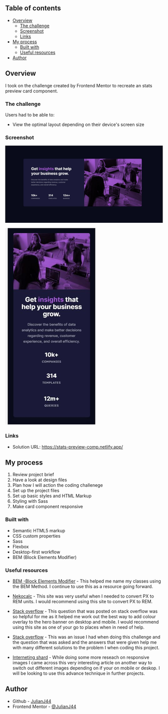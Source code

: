 ## Table of contents

- [Overview](#overview)
  - [The challenge](#the-challenge)
  - [Screenshot](#screenshot)
  - [Links](#links)
- [My process](#my-process)
  - [Built with](#built-with)
  - [Useful resources](#useful-resources)
- [Author](#author)

## Overview

I took on the challenge created by Frontend Mentor to recreate an stats preview card component.

### The challenge

Users had to be able to:

- View the optimal layout depending on their device's screen size

### Screenshot

![Stats Preview Card Component - Desktop](./design/solution/stats_preview_card_desktop.JPG)

![Stats Preview Card Component - Mobile](./design/solution/stats_preview_card_mobile.JPG)

### Links

- Solution URL: https://stats-preview-comp.netlify.app/

## My process

1. Review project brief
2. Have a look at design files
3. Plan how I will action the coding challenege
4. Set up the project files
5. Set up basic styles and HTML Markup
6. Styling with Sass
7. Make card component responsive

### Built with

- Semantic HTML5 markup
- CSS custom properties
- Sass
- Flexbox
- Desktop-first workflow
- BEM (Block Elements Modifier)

### Useful resources

- [BEM -Block Elements Modifier](http://getbem.com/) - This helped me name my classes using the BEM Method. I continue to use this as a resource going forward.

- [Nekocalc](https://nekocalc.com/px-to-rem-converter) - This site was very useful when I needed to convert PX to REM units. I would recommend using this site to convert PX to REM.

- [Stack overflow](https://stackoverflow.com/questions/36679649/how-to-add-a-color-overlay-to-a-background-image/36679903) - This question that was posted on stack overflow was so helpful for me as it helped me work out the best way to add colour overlay to the hero banner on desktop and mobile. I would recommend using this site as one of your go to places when in need of help.

- [Stack overflow](https://stackoverflow.com/questions/28966158/changing-image-depending-on-mobile-or-desktop-html-css/28966485) - This was an issue I had when doing this challenge and the question that was asked and the answers that were given help me with many different solutions to the problem I when coding this project.

- [Interneting shard](https://www.internetingishard.com/html-and-css/responsive-images/) - While doing some more reseach on responsive images I came across this very interesting article on another way to switch out different images depending on if your on mobile or deskop. I will be looking to use this advance technique in further projects.

## Author

- Github - [JulianJ44](https://github.com/JulianJ44)
- Frontend Mentor - [@JulianJ44](https://www.frontendmentor.io/profile/JulianJ44/)
